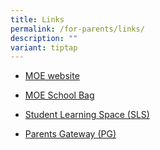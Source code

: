 ```yaml
---
title: Links
permalink: /for-parents/links/
description: ""
variant: tiptap
---
```

<ul data-tight="true" class="tight"><li><p><a href="https://www.moe.gov.sg/microsites/cos2023/index.html" rel="noopener noreferrer nofollow" target="_blank">MOE website</a></p></li><li><p><a href="https://www.schoolbag.edu.sg/" rel="noopener noreferrer nofollow" target="_blank">MOE School Bag</a></p></li><li><p><a href="https://vle.learning.moe.edu.sg/login" rel="noopener noreferrer nofollow" target="_blank">Student Learning Space (SLS)</a></p></li><li><p><a href="" rel="noopener noreferrer nofollow" target="_blank">Parents Gateway (PG)</a></p></li></ul><p></p>